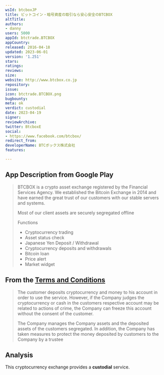 ```yaml
---
wsId: btcboxJP
title: ビットコイン・暗号資産の取引なら安心安全のBTCBOX
altTitle: 
authors:
- danny
users: 5000
appId: btctrade.BTCBOX
appCountry: 
released: 2016-04-18
updated: 2023-06-01
version: '1.251'
stars: 
ratings: 
reviews: 
size: 
website: http://www.btcbox.co.jp
repository: 
issue: 
icon: btctrade.BTCBOX.png
bugbounty: 
meta: ok
verdict: custodial
date: 2023-04-19
signer: 
reviewArchive: 
twitter: BtcboxE
social:
- https://www.facebook.com/btcbox/
redirect_from: 
developerName: BTCボックス株式会社
features: 

---
```


## App Description from Google Play 

> BTCBOX is a crypto asset exchange registered by the Financial Services Agency. We established the Bitcoin Exchange in 2014 and have earned the great trust of our customers with our stable servers and systems.
>
> Most of our client assets are securely segregated offline
> 
> Functions
>
> - Cryptocurrency trading
> - Asset status check
> - Japanese Yen Deposit / Withdrawal
> - Cryptocurrency deposits and withdrawals
> - Bitcoin loan
> - Price alert
> - Market widget

## From the [Terms and Conditions](https://www.btcbox.co.jp/user/register/)

> The customer deposits cryptocurrency and money to his account in order to use the service. However, if the Company judges the cryptocurrency or cash in the customers respective account may be related to actions of crime, the Company can freeze this account without the consent of the customer.
>
> The Company manages the Company assets and the deposited assets of the customers segregated. In addition, the Company has taken measures to protect the money deposited by customers to the Company by a trustee

## Analysis 

This cryptocurrency exchange provides a **custodial** service. 

